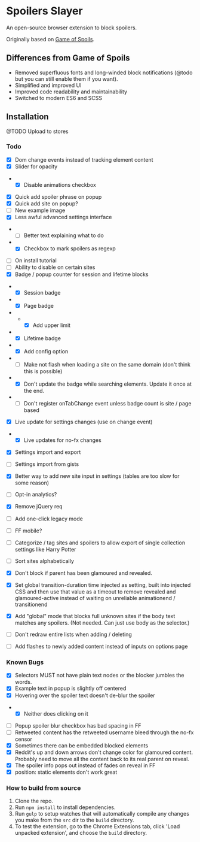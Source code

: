 # Spoilers Slayer
An open-source browser extension to block spoilers.

Originally based on [Game of Spoils](https://github.com/stu-blair/game-of-spoils).

## Differences from Game of Spoils
* Removed superfluous fonts and long-winded block notifications (@todo but you can still enable them if you want).
* Simplified and improved UI
* Improved code readability and maintainability
* Switched to modern ES6 and SCSS


## Installation
@TODO Upload to stores


### Todo
- [X] Dom change events instead of tracking element content
- [X] Slider for opacity
- - [X] Disable animations checkbox
- [X] Quick add spoiler phrase on popup
- [X] Quick add site on popup?
- [ ] New example image
- [X] Less awful advanced settings interface
- - [ ] Better text explaining what to do
- - [X] Checkbox to mark spoilers as regexp
- [ ] On install tutorial
- [ ] Ability to disable on certain sites
- [X] Badge / popup counter for session and lifetime blocks
- - [X] Session badge
- - [X] Page badge
- - - [X] Add upper limit
- - [X] Lifetime badge
- - [X] Add config option
- - [ ] Make not flash when loading a site on the same domain (don't think this is possible)
- - [X] Don't update the badge while searching elements. Update it once at the end.
- - [ ] Don't register onTabChange event unless badge count is site / page based
- [X] Live update for settings changes (use on change event)
- - [X] Live updates for no-fx changes
- [X] Settings import and export
- [ ] Settings import from gists
- [X] Better way to add new site input in settings (tables are too slow for some reason)
- [ ] Opt-in analytics?
- [X] Remove jQuery req
- [ ] Add one-click legacy mode
- [ ] FF mobile?
- [ ] Categorize / tag sites and spoilers to allow export of single collection settings like Harry Potter
- [ ] Sort sites alphabetically
- [X] Don't block if parent has been glamoured and revealed.
- [X] Set global transition-duration time injected as setting, built into injected CSS and then use that value as a timeout to remove revealed and glamoured-active instead of waiting on unreliable animationend / transitionend
- [X] Add "global" mode that blocks full unknown sites if the body text matches any spoilers. (Not needed. Can just use body as the selector.)
- [ ] Don't redraw entire lists when adding / deleting
- [ ] Add flashes to newly added content instead of inputs on options page


### Known Bugs
- [X] Selectors MUST not have plain text nodes or the blocker jumbles the words.
- [X] Example text in popup is slightly off centered
- [X] Hovering over the spoiler text doesn't de-blur the spoiler
- - [X] Neither does clicking on it
- [ ] Popup spoiler blur checkbox has bad spacing in FF
- [ ] Retweeted content has the retweeted username bleed through the no-fx censor
- [X] Sometimes there can be embedded blocked elements
- [X] Reddit's up and down arrows don't change color for glamoured content. Probably need to move all the content back to its real parent on reveal.
- [X] The spoiler info pops out instead of fades on reveal in FF
- [X] position: static elements don't work great

### How to build from source
1. Clone the repo.
2. Run `npm install` to install dependencies.
3. Run `gulp` to setup watches that will automatically compile any changes you make from the `src` dir to the `build` directory.
4. To test the extension, go to the Chrome Extensions tab, click 'Load unpacked extension', and choose the `build` directory.
